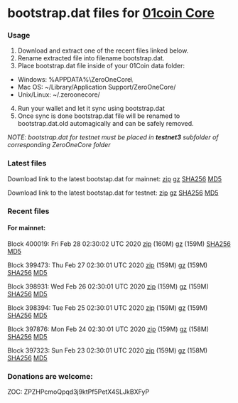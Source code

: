 # bootstrap.dat files for [01coin Core](https://01coin.io)

### Usage

1. Download and extract one of the recent files linked below.
2. Rename extracted file into filename bootstrap.dat.
3. Place bootstrap.dat file inside of your 01Coin data folder:
 - Windows: %APPDATA%\ZeroOneCore\
 - Mac OS: ~/Library/Application Support/ZeroOneCore/
 - Unix/Linux: ~/.zeroonecore/
4. Run your wallet and let it sync using bootstrap.dat
5. Once sync is done bootstrap.dat file will be renamed to bootstrap.dat.old automagically and can be safely removed.

_NOTE: bootstrap.dat for testnet must be placed in **testnet3** subfolder of corresponding ZeroOneCore folder_

### Latest files
Download link to the latest bootstap.dat for mainnet: [zip](https://files.01coin.io/mainnet/bootstrap.dat.zip) [gz](https://files.01coin.io/mainnet/bootstrap.dat.tar.gz) [SHA256](https://files.01coin.io/mainnet/sha256.txt) [MD5](https://files.01coin.io/mainnet/md5.txt)

Download link to the latest bootstap.dat for testnet: [zip](https://files.01coin.io/testnet/bootstrap.dat.zip) [gz](https://files.01coin.io/testnet/bootstrap.dat.tar.gz) [SHA256](https://files.01coin.io/testnet/sha256.txt) [MD5](https://files.01coin.io/testnet/md5.txt)

### Recent files

#### For mainnet:

Block 400019: Fri Feb 28 02:30:02 UTC 2020 [zip](https://files.01coin.io/mainnet/2020-02-28/bootstrap.dat.zip) (160M) [gz](https://files.01coin.io/mainnet/2020-02-28/bootstrap.dat.tar.gz) (159M) [SHA256](https://files.01coin.io/mainnet/2020-02-28/sha256.txt) [MD5](https://files.01coin.io/mainnet/2020-02-28/md5.txt)

Block 399473: Thu Feb 27 02:30:01 UTC 2020 [zip](https://files.01coin.io/mainnet/2020-02-27/bootstrap.dat.zip) (159M) [gz](https://files.01coin.io/mainnet/2020-02-27/bootstrap.dat.tar.gz) (159M) [SHA256](https://files.01coin.io/mainnet/2020-02-27/sha256.txt) [MD5](https://files.01coin.io/mainnet/2020-02-27/md5.txt)

Block 398931: Wed Feb 26 02:30:01 UTC 2020 [zip](https://files.01coin.io/mainnet/2020-02-26/bootstrap.dat.zip) (159M) [gz](https://files.01coin.io/mainnet/2020-02-26/bootstrap.dat.tar.gz) (159M) [SHA256](https://files.01coin.io/mainnet/2020-02-26/sha256.txt) [MD5](https://files.01coin.io/mainnet/2020-02-26/md5.txt)

Block 398394: Tue Feb 25 02:30:01 UTC 2020 [zip](https://files.01coin.io/mainnet/2020-02-25/bootstrap.dat.zip) (159M) [gz](https://files.01coin.io/mainnet/2020-02-25/bootstrap.dat.tar.gz) (159M) [SHA256](https://files.01coin.io/mainnet/2020-02-25/sha256.txt) [MD5](https://files.01coin.io/mainnet/2020-02-25/md5.txt)

Block 397876: Mon Feb 24 02:30:01 UTC 2020 [zip](https://files.01coin.io/mainnet/2020-02-24/bootstrap.dat.zip) (159M) [gz](https://files.01coin.io/mainnet/2020-02-24/bootstrap.dat.tar.gz) (158M) [SHA256](https://files.01coin.io/mainnet/2020-02-24/sha256.txt) [MD5](https://files.01coin.io/mainnet/2020-02-24/md5.txt)

Block 397323: Sun Feb 23 02:30:01 UTC 2020 [zip](https://files.01coin.io/mainnet/2020-02-23/bootstrap.dat.zip) (159M) [gz](https://files.01coin.io/mainnet/2020-02-23/bootstrap.dat.tar.gz) (158M) [SHA256](https://files.01coin.io/mainnet/2020-02-23/sha256.txt) [MD5](https://files.01coin.io/mainnet/2020-02-23/md5.txt)


### Donations are welcome:

ZOC: ZPZHPcmoQpqd3j9ktPf5PetX4SLJkBXFyP

